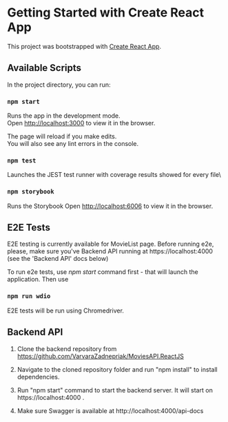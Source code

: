 # Getting Started with Create React App

This project was bootstrapped with [Create React App](https://github.com/facebook/create-react-app).

## Available Scripts

In the project directory, you can run:

### `npm start`

Runs the app in the development mode.\
Open [http://localhost:3000](http://localhost:3000) to view it in the browser.

The page will reload if you make edits.\
You will also see any lint errors in the console.

### `npm test`

Launches the JEST test runner with coverage results showed for every file\

### `npm storybook`

Runs the Storybook
Open [http://localhost:6006](http://localhost:6006) to view it in the browser.

## E2E Tests

E2E testing is currently available for MovieList page.
Before running e2e, please, make sure you've Backend API running at https://localhost:4000 (see the 'Backend API' docs below)

To run e2e tests, use *npm start* command first - that will launch the application. Then use

### `npm run wdio`

E2E tests will be run using Chromedriver.

## Backend API

1. Clone the backend repository from\
https://github.com/VarvaraZadnepriak/MoviesAPI.ReactJS

2. Navigate to the cloned repository folder and run "npm install" to install dependencies.

3. Run "npm start" command to start the backend server. It will start on https://localhost:4000 .

4. Make sure Swagger is available at http://localhost:4000/api-docs

